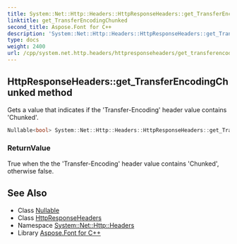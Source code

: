 ```yaml
---
title: System::Net::Http::Headers::HttpResponseHeaders::get_TransferEncodingChunked method
linktitle: get_TransferEncodingChunked
second_title: Aspose.Font for C++
description: 'System::Net::Http::Headers::HttpResponseHeaders::get_TransferEncodingChunked method. Gets a value that indicates if the ''Transfer-Encoding'' header value contains ''Chunked'' in C++.'
type: docs
weight: 2400
url: /cpp/system.net.http.headers/httpresponseheaders/get_transferencodingchunked/
---
```

## HttpResponseHeaders::get_TransferEncodingChunked method


Gets a value that indicates if the 'Transfer-Encoding' header value contains 'Chunked'.

```cpp
Nullable<bool> System::Net::Http::Headers::HttpResponseHeaders::get_TransferEncodingChunked()
```


### ReturnValue

True when the the 'Transfer-Encoding' header value contains 'Chunked', otherwise false.

## See Also

* Class [Nullable](../../../system/nullable/)
* Class [HttpResponseHeaders](../)
* Namespace [System::Net::Http::Headers](../../)
* Library [Aspose.Font for C++](../../../)
